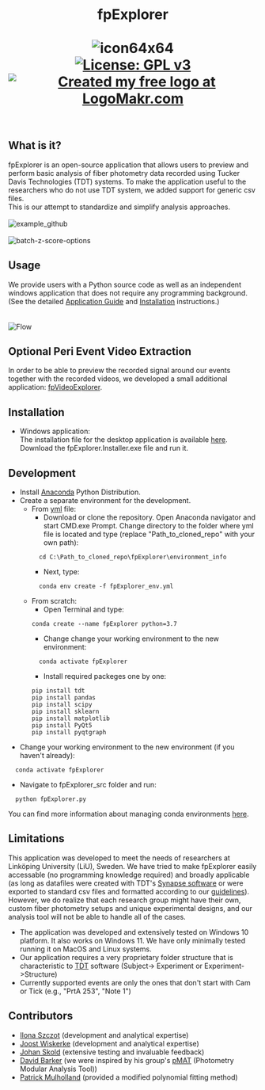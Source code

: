# <div align="center">fpExplorer<br><br>![icon64x64](https://user-images.githubusercontent.com/87764674/174671214-01d6a9e9-39bc-4bd4-8a02-e519a0bd834f.png)<br> [![License: GPL v3](https://img.shields.io/badge/License-GPLv3-blue.svg)](https://www.gnu.org/licenses/gpl-3.0) [![Created my free logo at LogoMakr.com](https://img.shields.io/badge/Created%20my%20free%20logo%20at-LogoMakr.com-blue)](https://logomakr.com/)
  <br></div>
## What is it?
fpExplorer is an open-source application that allows users to preview and perform basic analysis of fiber photometry data recorded using Tucker Davis Technologies (TDT) systems. To make the application useful to the researchers who do not use TDT system, we added support for generic csv files. <br>This is our attempt to standardize and simplify analysis approaches.<br>
<br>![example_github](https://github.com/ilo21/fpExplorer/assets/87764674/db595b39-110a-413f-9d57-6032ef10e104)<br>
<br>
![batch-z-score-options](https://github.com/ilo21/fpExplorer/assets/87764674/6570e972-dc5a-4d3e-8117-e6c91f756199)
<br>
## Usage
We provide users with a Python source code as well as an independent windows application that does not require any programming background. (See the detailed [Application Guide](https://github.com/ilo21/fpExplorer/blob/main/fpExplorer_src/Documentation/docs.pdf) and [Installation](#installation) instructions.)<br>
<br><br>
![Flow](https://user-images.githubusercontent.com/87764674/174672419-8a7a6296-88f5-40da-a291-fd0218cd0c15.png)
<br>
## Optional Peri Event Video Extraction
In order to be able to preview the recorded signal around our events together with the recorded videos, we developed a small additional application: [fpVideoExplorer](https://github.com/ilo21/fpExplorer/tree/main/fpVideoExplorer_src). 
## Installation
- Windows application: <br>
The installation file for the desktop application is available [here](https://github.com/ilo21/fpExplorer/releases). Download the fpExplorer.Installer.exe file and run it.
## Development
- Install [Anaconda](https://www.anaconda.com/products/individual) Python Distribution.
- Create a separate environment for the development.
  - From [yml](https://github.com/ilo21/fpExplorer/blob/main/environment_info/fpExplorer_env.yml) file:
    - Download or clone the repository. Open Anaconda navigator and start CMD.exe Prompt. Change directory to the folder where yml file is located and type (replace "Path_to_cloned_repo" with your own path):
    ```
      cd C:\Path_to_cloned_repo\fpExplorer\environment_info
    ```
    - Next, type:
    ```
      conda env create -f fpExplorer_env.yml
    ```
  - From scratch:
      - Open Terminal and type:
      ```
      conda create --name fpExplorer python=3.7
      ```
      - Change change your working environment to the new environment:
      ```
        conda activate fpExplorer
      ```
      - Install required packeges one by one:
      ```
      pip install tdt
      pip install pandas
      pip install scipy
      pip install sklearn
      pip install matplotlib
      pip install PyQt5
      pip install pyqtgraph
      ```
- Change your working environment to the new environment (if you haven't already):
```
  conda activate fpExplorer
```
- Navigate to fpExplorer_src folder and run:
```
  python fpExplorer.py
```
You can find more information about managing conda environments [here](https://conda.io/projects/conda/en/latest/user-guide/tasks/manage-environments.html).
## Limitations
This application was developed to meet the needs of researchers at Linköping University (LiU), Sweden. We have tried to make fpExplorer easily accessable (no programming knowledge required) and broadly applicable (as long as datafiles were created with TDT's [Synapse software](https://www.tdt.com/component/synapse-software/) or were exported to standard csv files and formatted according to our [guidelines](https://github.com/ilo21/fpExplorer/blob/main/fpExplorer_src/Documentation/docs.pdf)). However, we do realize that each research group might have their own, custom fiber photometry setups and unique experimental designs, and our analysis tool will not be able to handle all of the cases.
- The application was developed and extensively tested on Windows 10 platform. It also works on Windows 11. We have only minimally tested running it on MacOS and Linux systems.
- Our application requires a very proprietary folder structure that is characteristic to [TDT](https://www.tdt.com/docs/synapse/managing-data-for-your-lab/) software (Subject-> Experiment or Experiment->Structure)
- Currently supported events are only the ones that don't start with Cam or Tick (e.g., "PrtA 253", "Note 1")
## Contributors
- [Ilona Szczot](https://liu.se/en/employee/ilosz01) (development and analytical expertise)
- [Joost Wiskerke](https://liu.se/en/employee/joowi80) (development and analytical expertise)
- [Johan Skold](https://liu.se/medarbetare/johsk39) (extensive testing and invaluable feedback)
- [David Barker](https://www.thebarkerlab.com/) (we were inspired by his group's [pMAT](https://github.com/djamesbarker/pMAT) (Photometry Modular Analysis Tool))
- [Patrick Mulholland](https://education.musc.edu/MUSCApps/facultydirectory/Mulholland-Patrick) (provided a modified polynomial fitting method)






